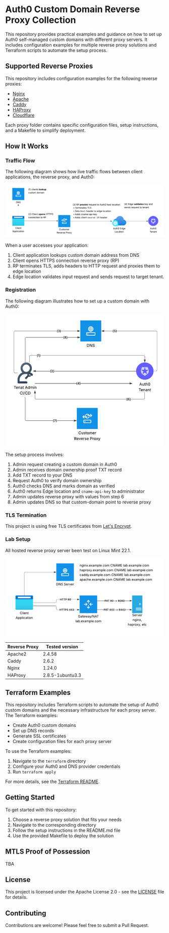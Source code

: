 # Auth0 Custom Domain Reverse Proxy Collection

This repository provides practical examples and guidance on how to set up Auth0 self-managed custom domains with
different proxy servers. It includes configuration examples for multiple reverse proxy solutions and Terraform scripts
to automate the setup process.

## Supported Reverse Proxies

This repository includes configuration examples for the following reverse proxies:

- [Nginx](./nginx/README.md)
- [Apache](./apache/README.md)
- [Caddy](./caddy/README.md)
- [HAProxy](./haproxy/README.md)
- [Cloudflare](./cloudflare/README.md)

Each proxy folder contains specific configuration files, setup instructions, and a Makefile to simplify deployment.

## How It Works

### Traffic Flow

The following diagram shows how live traffic flows between client applications, the reverse proxy, and Auth0:

![Traffic Flow](./diagrams/traffic.png)

When a user accesses your application:

1. Client application lookups custom domain address from DNS
2. Client opens HTTPS connection reverse proxy (RP)
3. RP terminates TLS, adds headers to HTTP request and proxies them to edge location
4. Edge location validates input request and sends request to target tenant.

### Registration

The following diagram illustrates how to set up a custom domain with Auth0:

![Custom Domain Registration](./diagrams/register.png)

The setup process involves:

1. Admin request creating a custom domain in Auth0
2. Admin receives domain ownership proof TXT record
3. Add TXT record to your DNS
4. Request Auth0 to verify domain ownership
5. Auth0 checks DNS and marks domain as verified
6. Auth0 returns Edge location and `cname-api-key` to administrator
7. Admin updates reverse proxy with values from step 6
8. Admin updates DNS so that custom-domain point to reverse proxy

### TLS Termination

This project is using free TLS certificates from [Let's Encrypt](https://letsencrypt.org/).

### Lab Setup

All hosted reverse proxy server been test on Linux Mint 22.1.

![Lab Setup](./diagrams/lab.png)

| Reverse Proxy | Tested version   |
|---------------|------------------|
| Apache2       | 2.4.58           |
| Caddy         | 2.6.2            |
| Nginx         | 1.24.0           |
| HAProxy       | 2.8.5-1ubuntu3.3 | 

## Terraform Examples

This repository includes Terraform scripts to automate the setup of Auth0 custom domains and the necessary
infrastructure for each proxy server. The Terraform examples:

- Create Auth0 custom domains
- Set up DNS records
- Generate SSL certificates
- Create configuration files for each proxy server

To use the Terraform examples:

1. Navigate to the `terraform` directory
2. Configure your Auth0 and DNS provider credentials
3. Run `terraform apply`

For more details, see the [Terraform README](./terraform/README.md).

## Getting Started

To get started with this repository:

1. Choose a reverse proxy solution that fits your needs
2. Navigate to the corresponding directory
3. Follow the setup instructions in the README.md file
4. Use the provided Makefile to deploy the solution

## MTLS Proof of Possession

TBA

## License

This project is licensed under the Apache License 2.0 - see the [LICENSE](./LICENSE) file for details.

## Contributing

Contributions are welcome! Please feel free to submit a Pull Request.